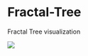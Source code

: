 # Fractal-Tree
Fractal Tree visualization

![](https://cdn.steemitimages.com/DQmPNiLfha6y1xHzH9Jkv9emi5UsmyWqMFRH8pH5VuMHtwb/image.png)
